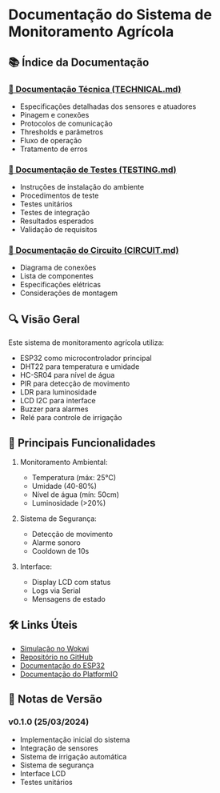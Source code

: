 # Documentação do Sistema de Monitoramento Agrícola

## 📚 Índice da Documentação

### [📖 Documentação Técnica (TECHNICAL.md)](TECHNICAL.md)
- Especificações detalhadas dos sensores e atuadores
- Pinagem e conexões
- Protocolos de comunicação
- Thresholds e parâmetros
- Fluxo de operação
- Tratamento de erros

### [🧪 Documentação de Testes (TESTING.md)](TESTING.md)
- Instruções de instalação do ambiente
- Procedimentos de teste
- Testes unitários
- Testes de integração
- Resultados esperados
- Validação de requisitos

### [🔌 Documentação do Circuito (CIRCUIT.md)](CIRCUIT.md)
- Diagrama de conexões
- Lista de componentes
- Especificações elétricas
- Considerações de montagem

## 🔍 Visão Geral

Este sistema de monitoramento agrícola utiliza:
- ESP32 como microcontrolador principal
- DHT22 para temperatura e umidade
- HC-SR04 para nível de água
- PIR para detecção de movimento
- LDR para luminosidade
- LCD I2C para interface
- Buzzer para alarmes
- Relé para controle de irrigação

## 🎯 Principais Funcionalidades

1. Monitoramento Ambiental:
   - Temperatura (máx: 25°C)
   - Umidade (40-80%)
   - Nível de água (mín: 50cm)
   - Luminosidade (>20%)

2. Sistema de Segurança:
   - Detecção de movimento
   - Alarme sonoro
   - Cooldown de 10s

3. Interface:
   - Display LCD com status
   - Logs via Serial
   - Mensagens de estado

## 🛠️ Links Úteis

- [Simulação no Wokwi](https://wokwi.com/projects/414657136066505729)
- [Repositório no GitHub](https://github.com/fiap-ai/fase3_cap12)
- [Documentação do ESP32](https://docs.espressif.com/projects/esp-idf/en/latest/esp32/)
- [Documentação do PlatformIO](https://docs.platformio.org/en/latest/)

## 📝 Notas de Versão

### v0.1.0 (25/03/2024)
- Implementação inicial do sistema
- Integração de sensores
- Sistema de irrigação automática
- Sistema de segurança
- Interface LCD
- Testes unitários
